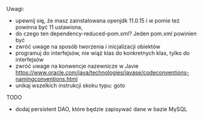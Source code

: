 Uwagi:

- upewnij się, że masz zainstalowana openjdk 11.0.15 i w pomie też powinna być 11 ustawiona,
- do czego ten dependency-reduced-pom.xml? Jeden pom.xml powinien być 
- zwróć uwage na sposób tworzenia i inicjalizacji obiektów
- programuj do interfejsów, nie wiąż klas do konkretnych klas, tylko do interfejsów
- zwróć uwage na konwencje nazewnicze w Javie https://www.oracle.com/java/technologies/javase/codeconventions-namingconventions.html
- unikaj wszelkich instrukcji skoku typu: goto


TODO
- dodaj persistent DAO, które będzie zapisywać dane w bazie MySQL